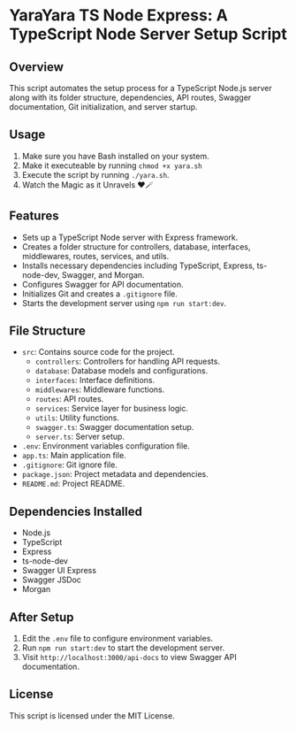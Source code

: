 # YaraYara TS Node Express: A TypeScript Node Server Setup Script

## Overview

This script automates the setup process for a TypeScript Node.js server along with its folder structure, dependencies, API routes, Swagger documentation, Git initialization, and server startup.

## Usage

1. Make sure you have Bash installed on your system.
2. Make it executeable by running `chmod +x yara.sh`
3. Execute the script by running `./yara.sh`.
4. Watch the Magic as it Unravels ❤️🪄

## Features

- Sets up a TypeScript Node server with Express framework.
- Creates a folder structure for controllers, database, interfaces, middlewares, routes, services, and utils.
- Installs necessary dependencies including TypeScript, Express, ts-node-dev, Swagger, and Morgan.
- Configures Swagger for API documentation.
- Initializes Git and creates a `.gitignore` file.
- Starts the development server using `npm run start:dev`.

## File Structure

- `src`: Contains source code for the project.
  - `controllers`: Controllers for handling API requests.
  - `database`: Database models and configurations.
  - `interfaces`: Interface definitions.
  - `middlewares`: Middleware functions.
  - `routes`: API routes.
  - `services`: Service layer for business logic.
  - `utils`: Utility functions.
  - `swagger.ts`: Swagger documentation setup.
  - `server.ts`: Server setup.
- `.env`: Environment variables configuration file.
- `app.ts`: Main application file.
- `.gitignore`: Git ignore file.
- `package.json`: Project metadata and dependencies.
- `README.md`: Project README.

## Dependencies Installed

- Node.js
- TypeScript
- Express
- ts-node-dev
- Swagger UI Express
- Swagger JSDoc
- Morgan

## After Setup

1. Edit the `.env` file to configure environment variables.
2. Run `npm run start:dev` to start the development server.
3. Visit `http://localhost:3000/api-docs` to view Swagger API documentation.

## License

This script is licensed under the MIT License.
